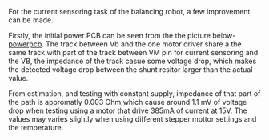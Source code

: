 For the current sensoring task of the balancing robot, a few improvement can be made.

Firstly, the initial power PCB can be seen from the the picture below-[powerpcb](powerpcb.png). The track between Vb and the one motor driver share a the same track with part of the track between VM pin for current sensoring and the VB, the impedance of the track casue some voltage drop, which makes the detected voltage drop between the shunt resitor larger than the actual value. 

From estimation, and testing with constant supply, impedance of that part of the path is appromatly 0.003 Ohm,which cause around 1.1 mV of voltage drop when testing using a motor that drive 385mA of current at 15V. The values may varies slightly when using different stepper mottor settings and the temperature. 
